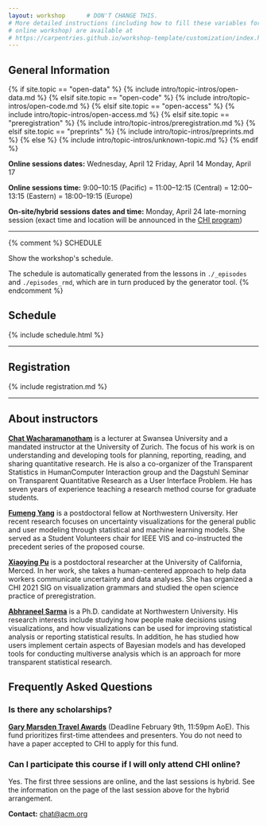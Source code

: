 ```yaml
---
layout: workshop      # DON'T CHANGE THIS.
# More detailed instructions (including how to fill these variables for an
# online workshop) are available at
# https://carpentries.github.io/workshop-template/customization/index.html
---
```


<h2 class='section-info' id="general">General Information</h2>

{% if site.topic == "open-data" %}
{% include intro/topic-intros/open-data.md %}
{% elsif site.topic == "open-code" %}
{% include intro/topic-intros/open-code.md %}
{% elsif site.topic == "open-access" %}
{% include intro/topic-intros/open-access.md %}
{% elsif site.topic == "preregistration" %} 
{% include intro/topic-intros/preregistration.md %} <!-- this file contains content under General Information -->
{% elsif site.topic == "preprints" %}
{% include intro/topic-intros/preprints.md %}
{% else %}
{% include intro/topic-intros/unknown-topic.md %}
{% endif %}



<p id="when">
  <strong>Online sessions dates:</strong>
  Wednesday, April 12
  Friday, April 14
  Monday, April 17
</p>
<p>
  <strong>Online sessions time:</strong>
    9:00–10:15 (Pacific) = 11:00–12:15 (Central) = 12:00–13:15 (Eastern) = 18:00–19:15 (Europe)
</p>
<strong>On-site/hybrid sessions dates and time:</strong> Monday, April 24 late-morning session (exact time and location will be announced in the <a href="https://chi2023.acm.org/program/">CHI program</a>)

<!-- <p>
  <strong>Calendar entries:</strong>
  <ul>
    <li>
      <a href="https://drive.google.com/file/d/19fGGn9XhkRVOPYCzuZoXvqY-xiRukE3a/view?usp=sharing" target="_blank">iCal (all)</a>
    </li>
    <li>
      Google Calendar or Outlook: 
      <a href="https://www.worldtimebuddy.com/?qm=1&lid=2657896,5391959,5128581,4335045&h=2657896&date=2022-4-18&sln=18-19.5&hf=1" target="_blank">Day 1</a>,
      <a href="https://www.worldtimebuddy.com/?qm=1&lid=2657896,5391959,5128581,4335045&h=2657896&date=2022-4-20&sln=18-19.5&hf=1" target="_blank">Day 2</a>,
      <a href="https://www.worldtimebuddy.com/?qm=1&lid=2657896,5391959,5128581,4335045&h=2657896&date=2022-4-22&sln=18-19.5&hf=1" target="_blank">Day 3</a>, and
      <a href="https://www.worldtimebuddy.com/?qm=1&lid=2657896,5391959,5128581,4335045&h=2657896&date=2022-4-29&sln=18-19.5&hf=1" target="_blank">Day 4</a>. <br/>
      <small> (Note: World Time Buddy supports 30-minute chunks, so the calendar entries download from there will be 15 minutes longer than the actual time.)</small>
    </li>
  </ul>
</p> -->




<hr/>

{% comment %}
SCHEDULE

Show the workshop's schedule.

The schedule is automatically generated from the lessons in `./_episodes` and `./episodes_rmd`, which are in turn produced by the generator tool.
{% endcomment %}

<h2 class='section-info' id="schedule">Schedule</h2> 

{% include schedule.html %}

<!-- 📅 Calendar entries for these dates are available in the <strong>General Information</strong> section above. -->
<hr/>

<h2 class='section-info' id="registration">Registration</h2> 

{% include registration.md %}
<hr/>


<h2 class='section-info' id="instructors">About instructors</h2> 

[__Chat Wacharamanotham__](https://chatchavan.github.io) is a lecturer at Swansea University and a mandated instructor at the University of Zurich. The focus of his work is on understanding and developing tools for planning, reporting, reading, and sharing quantitative research. He is also a co-organizer of the Transparent Statistics in HumanComputer Interaction group and the Dagstuhl Seminar on Transparent Quantitative Research as a User Interface Problem. He has seven years of experience teaching a research method course for graduate students. 

[__Fumeng Yang__](http://www.fmyang.com/) is a postdoctoral fellow at Northwestern University. Her recent research focuses on uncertainty visualizations for the general public and user modeling through statistical and machine learning models. She served as a Student Volunteers chair for IEEE VIS and co-instructed the precedent series of the proposed course.

[__Xiaoying Pu__](xiaoyingpu.github.io) is a postdoctoral researcher at the University of California, Merced. In her work, she takes a human-centered approach to help data workers communicate uncertainty and data analyses. She has organized a CHI 2021 SIG on visualization grammars and studied the open science practice of preregistration.

[__Abhraneel Sarma__](http://abhsarma.github.io/) is a Ph.D. candidate at Northwestern University. His research interests include studying how people make decisions using visualizations, and how visualizations can be used for improving statistical analysis or reporting statistical results. In addition, he has studied how users implement certain aspects of Bayesian models and has developed tools for conducting multiverse analysis which is an approach for more transparent statistical research.


<h2 class='section-info' id="faq">Frequently Asked Questions</h2> 

### Is there any scholarships?
[__Gary Marsden Travel Awards__](https://sigchi.submittable.com/submit/165150/gary-marsden-travel-awards) (Deadline February 9th, 11:59pm AoE). This fund prioritizes first-time attendees and presenters. You do not need to have a paper accepted to CHI to apply for this fund.

### Can I participate this course if I will only attend CHI online?
Yes. The first three sessions are online, and the last sessions is hybrid. See the information on the page of the last session above for the hybrid arrangement.



<p id="contact">
  <strong>Contact:</strong>
  <a class='contact-info' href='mailto:chat@acm.org?subject=[CHI Course]'>chat@acm.org</a>
</p>
